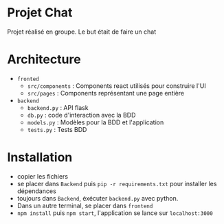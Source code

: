 # Projet Chat
Projet réalisé en groupe. Le but était de faire un chat 

# Architecture

- `fronted`
    - `src/components` : Components react utilisés pour construire l'UI
    - `src/pages` : Components représentant une page entière
- `backend` 
    - `backend.py` : API flask
    - `db.py` : code d'interaction avec la BDD
    - `models.py` : Modèles pour la BDD et l'application
    - `tests.py` : Tests BDD

# Installation

- copier les fichiers
- se placer dans `Backend` puis `pip -r requirements.txt` pour installer les dépendances
- toujours dans `Backend`, éxécuter `backend.py` avec python.
- Dans un autre terminal, se placer dans `frontend`
- `npm install` puis `npm start`, l'application se lance sur `localhost:3000`
